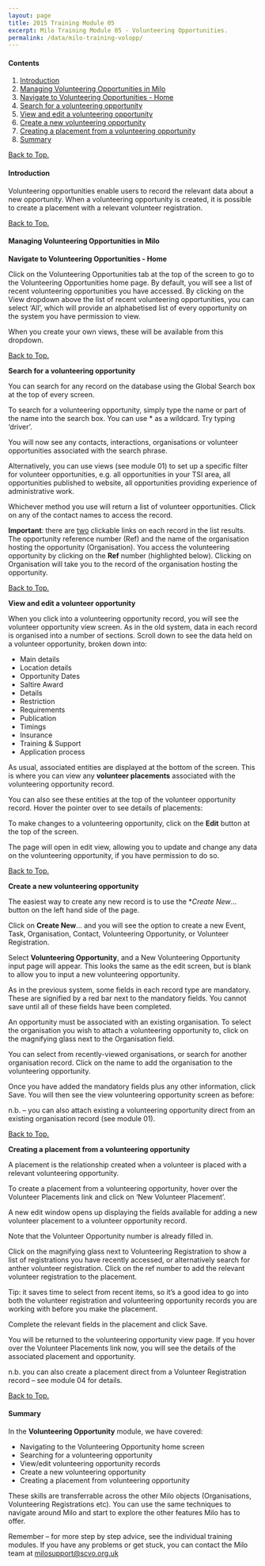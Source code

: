 ```yaml
---
layout: page
title: 2015 Training Module 05
excerpt: Milo Training Module 05 - Volunteering Opportunities.
permalink: /data/milo-training-volopp/
---
```




#### Contents <a name="top"></a>

1. <a href="#intro">Introduction</a>
2. <a href="#manage">Managing Volunteering Opportunities in Milo</a>
3. <a href="#nav">Navigate to Volunteering Opportunities - Home</a>
4. <a href="#search">Search for a volunteering opportunity</a>
5. <a href="#view">View and edit a volunteering opportunity</a>
6. <a href="#create">Create a new volunteering opportunity</a>
7. <a href="#volopp">Creating a placement from a volunteering opportunity</a>
8. <a href="#sum">Summary</a>


<a href="#top">Back to Top.</a>

#### Introduction <a name="intro"></a>

Volunteering opportunities enable users to record the relevant data about a new opportunity. When a volunteering opportunity is created, it is possible to create a placement with a relevant volunteer registration.


<a href="#top">Back to Top.</a>

#### Managing Volunteering Opportunities in Milo <a name="manage"></a>

**Navigate to Volunteering Opportunities - Home**

Click on the Volunteering Opportunities tab at the top of the screen to go to the Volunteering Opportunities home page. By default, you will see a list of recent volunteering opportunities you have accessed. By clicking on the View dropdown above the list of recent volunteering opportunities, you can select ‘All’, which will provide an alphabetised list of every opportunity on the system you have permission to view.

When you create your own views, these will be available from this dropdown.

<!-- ![text](/images/milo training/05_text.PNG) -->


<a href="#top">Back to Top.</a>

**Search for a volunteering opportunity** <a name="search"></a>

You can search for any record on the database using the Global Search box at the top of every screen.

<!-- ![text](/images/milo training/05_text.PNG) -->

To search for a volunteering opportunity, simply type the name or part of the name into the search box. You can use * as a wildcard. Try typing ‘driver’. 

You will now see any contacts, interactions, organisations or volunteer opportunities associated with the search phrase.

Alternatively, you can use views (see module 01) to set up a specific filter for volunteer opportunities, e.g. all opportunities in your TSI area, all opportunities published to website, all opportunities providing experience of administrative work.

Whichever method you use will return a list of volunteer opportunities. Click on any of the contact names to access the record.

**Important**: there are <u>two</u> clickable links on each record in the list results. The opportunity reference number (Ref) and the name of the organisation hosting the opportunity (Organisation). You access the volunteering opportunity by clicking on the **Ref** number (highlighted below). Clicking on Organisation will take you to the record of the organisation hosting the opportunity.

<!-- ![text](/images/milo training/05_text.PNG) -->


<a href="#top">Back to Top.</a>

**View and edit a volunteer opportunity** <a name="view"></a>

When you click into a volunteering opportunity record, you will see the volunteer opportunity view screen. As in the old system, data in each record is organised into a number of sections. Scroll down to see the data held on a volunteer opportunity, broken down into:

* Main details
* Location details
* Opportunity Dates
* Saltire Award
* Details
* Restriction
* Requirements
* Publication
* Timings
* Insurance
* Training & Support
* Application process

<!-- ![text](/images/milo training/05_text.PNG) -->

As usual, associated entities are displayed at the bottom of the screen. This is where you can view any **volunteer placements** associated with the volunteering opportunity record.

<!-- ![text](/images/milo training/05_text.PNG) -->

You can also see these entities at the top of the volunteer opportunity record. Hover the pointer over to see details of placements:

<!-- ![text](/images/milo training/05_text.PNG) -->

To make changes to a volunteering opportunity, click on the **Edit** button at the top of the screen.

<!-- ![text](/images/milo training/05_text.PNG) -->

The page will open in edit view, allowing you to update and change any data on the volunteering opportunity, if you have permission to do so.

<!-- ![text](/images/milo training/05_text.PNG) -->


<a href="'#top">Back to Top.</a>

**Create a new volunteering opportunity** <a name="create"></a>

The easiest way to create any new record is to use the **Create New*... button on the left hand side of the page.

<!-- ![text](/images/milo training/05_text.PNG) -->

Click on **Create New**… and you will see the option to create a new Event, Task, Organisation, Contact, Volunteering Opportunity, or Volunteer Registration.

<!-- ![text](/images/milo training/05_text.PNG) -->

Select **Volunteering Opportunity**, and a New Volunteering Opportunity input page will appear. This looks the same as the edit screen, but is blank to allow you to input a new volunteering opportunity.

<!-- ![text](/images/milo training/05_text.PNG) -->

As in the previous system, some fields in each record type are mandatory. These are signified by a red bar next to the mandatory fields. You cannot save until all of these fields have been completed.

An opportunity must be associated with an existing organisation. To select the organisation you wish to attach a volunteering opportunity to, click on the magnifying glass next to the Organisation field.

<!-- ![text](/images/milo training/05_text.PNG) -->

You can select from recently-viewed organisations, or search for another organisation record. Click on the name to add the organisation to the volunteering opportunity.

Once you have added the mandatory fields plus any other information, click Save. You will then see the view volunteering opportunity screen as before:

<!-- ![text](/images/milo training/05_text.PNG) -->

n.b. – you can also attach existing a volunteering opportunity direct from an existing organisation record (see module 01).


<a href="#top">Back to Top.</a>

**Creating a placement from a volunteering opportunity** <a name="volopp"></a>

A placement is the relationship created when a volunteer is placed with a relevant volunteering opportunity.

To create a placement from a volunteering opportunity, hover over the Volunteer Placements link and click on ‘New Volunteer Placement’.

<!-- ![text](/images/milo training/05_text.PNG) -->

A new edit window opens up displaying the fields available for adding a new volunteer placement to a volunteer opportunity record. 

<!-- ![text](/images/milo training/05_text.PNG) -->

Note that the Volunteer Opportunity number is already filled in. 

Click on the magnifying glass next to Volunteering Registration to show a list of registrations you have recently accessed, or alternatively search for anther volunteer registration. Click on the ref number to add the relevant volunteer registration to the placement.

<!-- ![text](/images/milo training/05_text.PNG) -->

Tip: it saves time to select from recent items, so it’s a good idea to go into both the volunteer registration and volunteering opportunity records you are working with before you make the placement.

Complete the relevant fields in the placement and click Save.

You will be returned to the volunteering opportunity view page. If you hover over the Volunteer Placements link now, you will see the details of the associated placement and opportunity.

<!-- ![text](/images/milo training/05_text.PNG) -->

n.b. you can also create a placement direct from a Volunteer Registration record – see module 04 for details.


<a href="#top">Back to Top.</a>

#### Summary <a name="sum"></a>

In the **Volunteering Opportunity** module, we have covered:

* Navigating to the Volunteering Opportunity home screen
* Searching for a volunteering opportunity
* View/edit volunteering opportunity records
* Create a new volunteering opportunity
* Creating a placement from volunteering opportunity

These skills are transferrable across the other Milo objects (Organisations, Volunteering Registrations etc). You can use the same techniques to navigate around Milo and start to explore the other features Milo has to offer.

Remember – for more step by step advice, see the individual training modules. If you have any problems or get stuck, you can contact the Milo team at milosupport@scvo.org.uk











